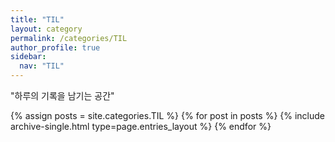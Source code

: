 ```yaml
---
title: "TIL"
layout: category
permalink: /categories/TIL
author_profile: true
sidebar:
  nav: "TIL"
---
```


"하루의 기록을 남기는 공간"

{% assign posts = site.categories.TIL %}
{% for post in posts %} {% include archive-single.html type=page.entries_layout %} {% endfor %}
